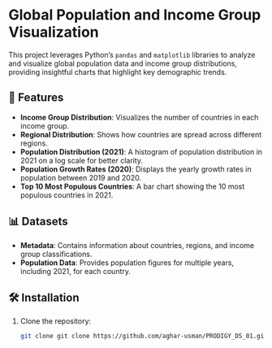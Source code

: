 # Global Population and Income Group Visualization

This project leverages Python’s `pandas` and `matplotlib` libraries to analyze and visualize global population data and income group distributions, providing insightful charts that highlight key demographic trends.

## 🚀 Features

- **Income Group Distribution**: Visualizes the number of countries in each income group.
- **Regional Distribution**: Shows how countries are spread across different regions.
- **Population Distribution (2021)**: A histogram of population distribution in 2021 on a log scale for better clarity.
- **Population Growth Rates (2020)**: Displays the yearly growth rates in population between 2019 and 2020.
- **Top 10 Most Populous Countries**: A bar chart showing the 10 most populous countries in 2021.

## 📊 Datasets

- **Metadata**: Contains information about countries, regions, and income group classifications.
- **Population Data**: Provides population figures for multiple years, including 2021, for each country.

## 🛠️ Installation

1. Clone the repository:
   ```bash
   git clone git clone https://github.com/aghar-usman/PRODIGY_DS_01.git
